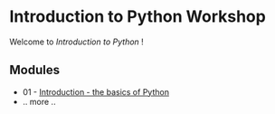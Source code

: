 # Introduction to Python Workshop

Welcome to _Introduction to Python_ !

## Modules

* 01 - [Introduction - the basics of Python](modules/intro.md)
* .. more ..
